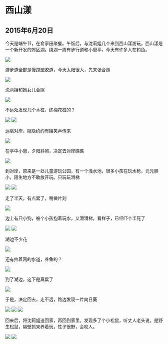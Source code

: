 西山漾
=======================

2015年6月20日
-----------------------
今天是端午节，在俞家田聚餐。午饭后，与沈莉姐几个来到西山漾游玩，西山漾是一个新开发的郊区湖。绕湖一周有步行道和小憩亭，今天有许多人在钓鱼。

![]({{site.url}}/assets/blog-images/20150621/1.jpg)

游步道全部是慢跑塑胶道，今天太阳很大，先来张合照

![]({{site.url}}/assets/blog-images/20150621/2.jpg)

沈莉姐和她女儿合照

![]({{site.url}}/assets/blog-images/20150621/3.jpg)

不远处发现几个木桩，练梅花桩的？

![]({{site.url}}/assets/blog-images/20150621/4.jpg)
![]({{site.url}}/assets/blog-images/20150621/5.jpg)

远眺对岸，隐隐约约有嬉笑声传来

![]({{site.url}}/assets/blog-images/20150621/6.jpg)

在亭中小憩，夕阳斜照，决定去对岸瞧瞧

![]({{site.url}}/assets/blog-images/20150621/7.jpg)

到对岸，原来是一处儿童游玩公园，有一个浅水池，很多小孩在玩水枪，元元胆小，陌生地方不敢放开玩。只玩玩滑梯

![]({{site.url}}/assets/blog-images/20150621/8.jpg)
![]({{site.url}}/assets/blog-images/20150621/9.jpg)

走了半天，有点累了，稍做片刻

![]({{site.url}}/assets/blog-images/20150621/10.jpg)

边上有只小狗，被个小孩抱着玩水，又滑滑梯，看样子，已经吓个半死了

![]({{site.url}}/assets/blog-images/20150621/11.jpg)
![]({{site.url}}/assets/blog-images/20150621/12.jpg)

湖边不少花

![]({{site.url}}/assets/blog-images/20150620/13.jpg)

还有拉着网的水道，养鱼的？

![]({{site.url}}/assets/blog-images/20150620/14.jpg)

到了湖边，这下是真累了

![]({{site.url}}/assets/blog-images/20150620/15.jpg)

于是，决定回去，走不远，路边发现一片向日葵

![]({{site.url}}/assets/blog-images/20150620/16.jpg)
![]({{site.url}}/assets/blog-images/20150620/17.jpg)
![]({{site.url}}/assets/blog-images/20150620/18.jpg)

回来后，将沈莉姐送回家，再回到家里。发现多了个小松鼠，听丈人老头说，是野生松鼠，隔壁抓来养着玩，性子很野，会咬人。

![]({{site.url}}/assets/blog-images/20150620/19.jpg)
![]({{site.url}}/assets/blog-images/20150620/20.jpg)







